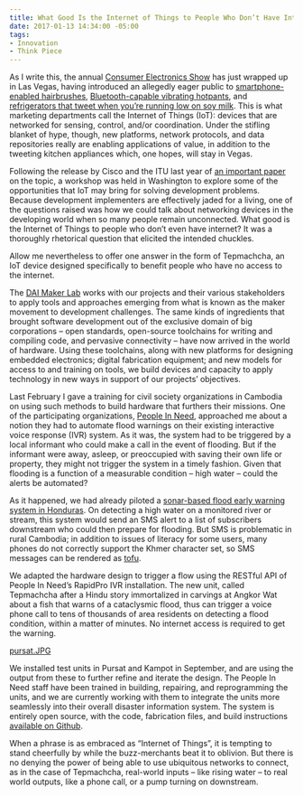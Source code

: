 ```yaml
---
title: What Good Is the Internet of Things to People Who Don’t Have Internet?
date: 2017-01-13 14:34:00 -05:00
tags:
- Innovation
- Think Piece
---
```


As I write this, the annual [Consumer Electronics Show](http://www.ces.tech/) has just wrapped up in Las Vegas, having introduced an allegedly eager public to [smartphone-enabled hairbrushes](http://www.bbc.com/news/technology-38503932), [Bluetooth-capable vibrating hotpants](http://www.spinali-design.com/pages/jeans-essentiel), and [refrigerators that tweet when you’re running low on soy milk](https://www.cnet.com/pictures/feast-your-eyes-on-the-fridges-of-ces-2017/). This is what marketing departments call the Internet of Things (IoT): devices that are networked for sensing, control, and/or coordination. Under the stifling blanket of hype, though, new platforms, network protocols, and data repositories really are enabling applications of value, in addition to the tweeting kitchen appliances which, one hopes, will stay in Vegas. 

Following the release by Cisco and the ITU last year of [an important paper](https://www.itu.int/en/action/broadband/Documents/Harnessing-IoT-Global-Development.pdf) on the topic, a workshop was held in Washington to explore some of the opportunities that IoT may bring for solving development problems. Because development implementers are effectively jaded for a living, one of the questions raised was how we could talk about networking devices in the developing world when so many people remain unconnected. What good is the Internet of Things to people who don’t even have internet? It was a thoroughly rhetorical question that elicited the intended chuckles. 

Allow me nevertheless to offer one answer in the form of Tepmachcha, an IoT device designed specifically to benefit people who have no access to the internet.

The [DAI Maker Lab](https://www.dai.com/our-work/solutions/dai-maker-lab) works with our projects and their various stakeholders to apply tools and approaches emerging from what is known as the maker movement to development challenges. The same kinds of ingredients that brought software development out of the exclusive domain of big corporations – open standards, open-source toolchains for writing and compiling code, and pervasive connectivity – have now arrived in the world of hardware. Using these toolchains, along with new platforms for designing embedded electronics; digital fabrication equipment; and new models for access to and training on tools, we build devices and capacity to apply technology in new ways in support of our projects’ objectives.

Last February I gave a training for civil society organizations in Cambodia on using such methods to build hardware that furthers their missions. One of the participating organizations, [People In Need](https://www.facebook.com/PINCambodiacz/), approached me about a notion they had to automate flood warnings on their existing interactive voice response (IVR) system. As it was, the system had to be triggered by a local informant who could make a call in the event of flooding. But if the informant were away, asleep, or preoccupied with saving their own life or property, they might not trigger the system in a timely fashion. Given that flooding is a function of a measurable condition – high water – could the alerts be automated?

As it happened, we had already piloted a [sonar-based flood early warning system in Honduras](http://www.networkworld.com/article/3082764/internet-of-things/flash-flood-alerts-how-sonar-iot-systems-help-protect-communities-in-honduras.html). On detecting a high water on a monitored river or stream, this system would send an SMS alert to a list of subscribers downstream who could then prepare for flooding. But SMS is problematic in rural Cambodia; in addition to issues of literacy for some users, many phones do not correctly support the Khmer character set, so SMS messages can be rendered as [tofu](http://www.fileformat.info/info/unicode/char/25a1/index.htm).

We adapted the hardware design to trigger a flow using the RESTful API of People In Need’s RapidPro IVR installation. The new unit, called Tepmachcha after a Hindu story immortalized in carvings at Angkor Wat about a fish that warns of a cataclysmic flood, thus can trigger a voice phone call to tens of thousands of area residents on detecting a flood condition, within a matter of minutes. No internet access is required to get the warning.

[pursat.JPG](/uploads/pursat.JPG)

We installed test units in Pursat and Kampot in September, and are using the output from these to further refine and iterate the design. The People In Need staff have been trained in building, repairing, and reprogramming the units, and we are currently working with them to integrate the units more seamlessly into their overall disaster information system. The system is entirely open source, with the code, fabrication files, and build instructions [available on Github](https://github.com/DAI-Maker-Lab/tepmachcha).


When a phrase is as embraced as “Internet of Things”, it is tempting to stand cheerfully by while the buzz-merchants beat it to oblivion. But there is no denying the power of being able to use ubiquitous networks to connect, as in the case of Tepmachcha, real-world inputs – like rising water – to real world outputs, like a phone call, or a pump turning on downstream.  
